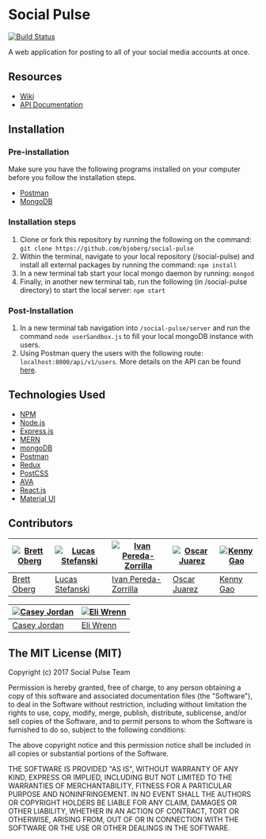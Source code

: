 # Social Pulse
[![Build Status](https://travis-ci.org/bjoberg/social-pulse.svg?branch=testing)](https://travis-ci.org/bjoberg/social-pulse)

A web application for posting to all of your social media accounts at once. 

## Resources
* [Wiki](https://github.com/bjoberg/social-pulse/wiki)
* [API Documentation](https://github.com/bjoberg/social-pulse/wiki/API-Documentation-Overview)

## Installation

### Pre-installation
Make sure you have the following programs installed on your computer before you follow the installation steps.
* [Postman](https://www.getpostman.com)
* [MongoDB](https://docs.mongodb.com/manual/installation/)

### Installation steps
1. Clone or fork this repository by running the following on the command: `git clone https://github.com/bjoberg/social-pulse`
2. Within the terminal, navigate to your local repository (/social-pulse) and install all external packages by running the command: `npm install`
3. In a new terminal tab start your local mongo daemon by running: `mongod`
4. Finally, in another new terminal tab, run the following (in /social-pulse directory) to start the local server: `npm start`

### Post-Installation
1. In a new terminal tab navigation into `/social-pulse/server` and run the command `node userSandbox.js` to fill your local mongoDB instance with users.
2. Using Postman query the users with the following route: `localhost:8000/api/v1/users`. More details on the API can be found [here](https://github.com/bjoberg/social-pulse/wiki/API-Documentation-Overview).

## Technologies Used

* [NPM](https://www.npmjs.com)
* [Node.js](https://nodejs.org/en/)
* [Express.js](https://expressjs.com)
* [MERN](http://mern.io)
* [mongoDB](https://www.mongodb.com)
* [Postman](https://www.getpostman.com)
* [Redux](http://redux.js.org)
* [PostCSS](http://postcss.org)
* [AVA](https://github.com/avajs/ava)
* [React.js](https://facebook.github.io/react/)
* [Material UI](https://www.material-ui.com/#/)

## Contributors

|[![Brett Oberg](https://avatars0.githubusercontent.com/u/8784586?v=3&s=130)](https://github.com/bjoberg)|[![Lucas Stefanski](https://avatars2.githubusercontent.com/u/15217450?v=3&s=130)](https://github.com/stefaluc)|[![Ivan Pereda-Zorrilla](https://avatars0.githubusercontent.com/u/13071149?v=3&s=130)](https://github.com/ivanpereda95)|[![Oscar Juarez](https://avatars1.githubusercontent.com/u/17089781?v=3&s=130)](https://github.com/oj726)|[![Kenny Gao](https://avatars3.githubusercontent.com/u/11130849?v=3&s=130)](https://github.com/kgao9)|
|---|---|---|---|---|
| [Brett Oberg](https://github.com/bjoberg) | [Lucas Stefanski](https://github.com/stefaluc) | [Ivan Pereda-Zorrilla](https://github.com/ivanpereda95) | [Oscar Juarez](https://github.com/oj726) | [Kenny Gao](https://github.com/kgao9) |

|[![Casey Jordan](https://avatars0.githubusercontent.com/u/25598640?v=3&s=130)](https://github.com/cjordan100)|[![Eli Wrenn](https://avatars3.githubusercontent.com/u/25535984?v=3&s=130)](https://github.com/ewrenn24)|
|---|---|
| [Casey Jordan](https://github.com/cjordan100) | [Eli Wrenn](https://github.com/ewrenn24) |

## The MIT License (MIT)

Copyright (c) 2017 Social Pulse Team

Permission is hereby granted, free of charge, to any person obtaining a copy
of this software and associated documentation files (the "Software"), to deal
in the Software without restriction, including without limitation the rights
to use, copy, modify, merge, publish, distribute, sublicense, and/or sell
copies of the Software, and to permit persons to whom the Software is
furnished to do so, subject to the following conditions:

The above copyright notice and this permission notice shall be included in
all copies or substantial portions of the Software.

THE SOFTWARE IS PROVIDED "AS IS", WITHOUT WARRANTY OF ANY KIND, EXPRESS OR
IMPLIED, INCLUDING BUT NOT LIMITED TO THE WARRANTIES OF MERCHANTABILITY,
FITNESS FOR A PARTICULAR PURPOSE AND NONINFRINGEMENT. IN NO EVENT SHALL THE
AUTHORS OR COPYRIGHT HOLDERS BE LIABLE FOR ANY CLAIM, DAMAGES OR OTHER
LIABILITY, WHETHER IN AN ACTION OF CONTRACT, TORT OR OTHERWISE, ARISING FROM,
OUT OF OR IN CONNECTION WITH THE SOFTWARE OR THE USE OR OTHER DEALINGS IN
THE SOFTWARE.
